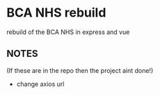 # BCA NHS rebuild

rebuild of the BCA NHS in express and vue

## NOTES

(If these are in the repo then the project aint done!)

- change axios url
